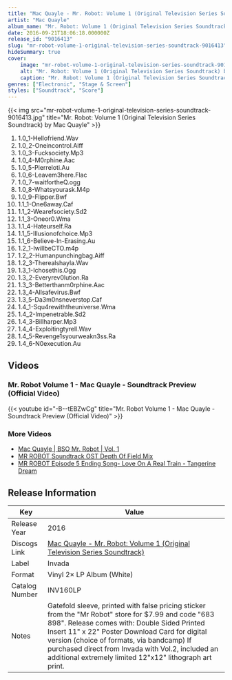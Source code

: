 ```yaml
---
title: "Mac Quayle - Mr. Robot: Volume 1 (Original Television Series Soundtrack)"
artist: "Mac Quayle"
album_name: "Mr. Robot: Volume 1 (Original Television Series Soundtrack)"
date: 2016-09-21T18:06:18.000000Z
release_id: "9016413"
slug: "mr-robot-volume-1-original-television-series-soundtrack-9016413"
hideSummary: true
cover:
    image: "mr-robot-volume-1-original-television-series-soundtrack-9016413.jpg"
    alt: "Mr. Robot: Volume 1 (Original Television Series Soundtrack) by Mac Quayle"
    caption: "Mr. Robot: Volume 1 (Original Television Series Soundtrack) by Mac Quayle"
genres: ["Electronic", "Stage & Screen"]
styles: ["Soundtrack", "Score"]
---
```


{{< img src="mr-robot-volume-1-original-television-series-soundtrack-9016413.jpg" title="Mr. Robot: Volume 1 (Original Television Series Soundtrack) by Mac Quayle" >}}

<!-- section break -->

1. 1.0_1-Hellofriend.Wav
2. 1.0_2-Oneincontrol.Aiff
3. 1.0_3-Fucksociety.Mp3
4. 1.0_4-M0rphine.Aac
5. 1.0_5-Pierreloti.Au
6. 1.0_6-Leavem3here.Flac
7. 1.0_7-waitfortheQ.ogg
8. 1.0_8-Whatsyourask.M4p
9. 1.0_9-Flipper.Bwf
10. 1.1_1-One6away.Caf
11. 1.1_2-Wearefsociety.Sd2
12. 1.1_3-Oneor0.Wma
13. 1.1_4-Hateurself.Ra
14. 1.1_5-Illusionofchoice.Mp3
15. 1.1_6-Believe-In-Erasing.Au
16. 1.2_1-IwillbeCTO.m4p
17. 1.2_2-Humanpunchingbag.Aiff
18. 1.2_3-Therealshayla.Wav
19. 1.3_1-Ichosethis.Ogg
20. 1.3_2-Everyrev0lution.Ra
21. 1.3_3-Betterthanm0rphine.Aac
22. 1.3_4-Allsafevirus.Bwf
23. 1.3_5-Da3m0nsneverstop.Caf
24. 1.4_1-Squ4rewiththeuniverse.Wma
25. 1.4_2-Impenetrable.Sd2
26. 1.4_3-Billharper.Mp3
27. 1.4_4-Exploitingtyrell.Wav
28. 1.4_5-Revenge1syourweakn3ss.Ra
29. 1.4_6-N0execution.Au

<!-- section break -->




## Videos
### Mr. Robot Volume 1 - Mac Quayle - Soundtrack Preview (Official Video)
{{< youtube id="-B--tEBZwCg" title="Mr. Robot Volume 1 - Mac Quayle - Soundtrack Preview (Official Video)" >}}<br>

### More Videos

- [Mac Quayle | BSO Mr. Robot | Vol. 1](https://www.youtube.com/watch?v=Phrxu3lrnEY)
- [MR ROBOT   Soundtrack OST   Depth Of Field Mix](https://www.youtube.com/watch?v=YC1n6NGANw0)
- [MR ROBOT Episode 5 Ending Song- Love On A Real Train - Tangerine Dream](https://www.youtube.com/watch?v=L5v7UmvvM0Q)


## Release Information
|  Key           | Value                                                |
| ---------------| ---------------------------------------------------- |
| Release Year   | 2016                                   |
| Discogs Link   | [Mac Quayle - Mr. Robot: Volume 1 (Original Television Series Soundtrack)](https://www.discogs.com/release/9016413-Mac-Quayle-Mr-Robot-Volume-1-Original-Television-Series-Soundtrack) |
| Label          | Invada |
| Format         | Vinyl 2× LP Album (White) |
| Catalog Number | INV160LP |
| Notes | Gatefold sleeve, printed with false pricing sticker from the "Mr Robot" store for $7.99 and code "683  898".  Release comes with: Double Sided Printed Insert 11" x 22" Poster Download Card for digital version (choice of formats, via bandcamp)  If purchased direct from Invada with Vol.2, included an additional extremely limited 12"x12" lithograph art print. |